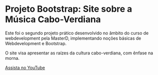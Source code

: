 
# Projeto Bootstrap: Site sobre a Música Cabo-Verdiana
Este foi o segundo projeto prático desenvolvido no âmbito do curso de webdevelopment pela MasterD, implementando noções básicas de Webdevelopment e Bootstrap.

O site visa apresentar as raízes da cultura cabo-verdiana, com ênfase na morna.

[Assista no YouTube](https://youtu.be/lc7UORIcXB4)




